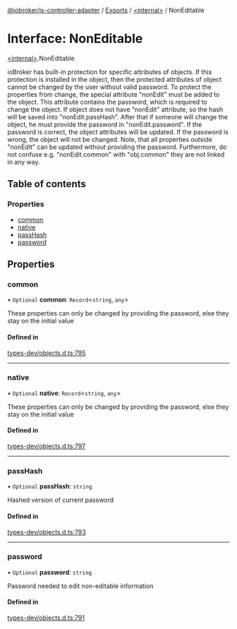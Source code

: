 [@iobroker/js-controller-adapter](../README.md) / [Exports](../modules.md) / [\<internal\>](../modules/internal_.md) / NonEditable

# Interface: NonEditable

[\<internal\>](../modules/internal_.md).NonEditable

ioBroker has built-in protection for specific attributes of objects. If this protection is installed in the object, then the protected attributes of object cannot be changed by the user without valid password.
To protect the properties from change, the special attribute "nonEdit" must be added to the object. This attribute contains the password, which is required to change the object.
If object does not have "nonEdit" attribute, so the hash will be saved into "nonEdit.passHash". After that if someone will change the object, he must provide the password in "nonEdit.password".
If the password is correct, the object attributes will be updated. If the password is wrong, the object will not be changed.
Note, that all properties outside "nonEdit" can be updated without providing the password. Furthermore, do not confuse e.g. "nonEdit.common" with "obj.common" they are not linked in any way.

## Table of contents

### Properties

- [common](internal_.NonEditable.md#common)
- [native](internal_.NonEditable.md#native)
- [passHash](internal_.NonEditable.md#passhash)
- [password](internal_.NonEditable.md#password)

## Properties

### common

• `Optional` **common**: `Record`\<`string`, `any`\>

These properties can only be changed by providing the password, else they stay on the initial value

#### Defined in

[types-dev/objects.d.ts:795](https://github.com/ioBroker/ioBroker.js-controller/blob/1d3cb759c/packages/types-dev/objects.d.ts#L795)

___

### native

• `Optional` **native**: `Record`\<`string`, `any`\>

These properties can only be changed by providing the password, else they stay on the initial value

#### Defined in

[types-dev/objects.d.ts:797](https://github.com/ioBroker/ioBroker.js-controller/blob/1d3cb759c/packages/types-dev/objects.d.ts#L797)

___

### passHash

• `Optional` **passHash**: `string`

Hashed version of current password

#### Defined in

[types-dev/objects.d.ts:793](https://github.com/ioBroker/ioBroker.js-controller/blob/1d3cb759c/packages/types-dev/objects.d.ts#L793)

___

### password

• `Optional` **password**: `string`

Password needed to edit non-editable information

#### Defined in

[types-dev/objects.d.ts:791](https://github.com/ioBroker/ioBroker.js-controller/blob/1d3cb759c/packages/types-dev/objects.d.ts#L791)

